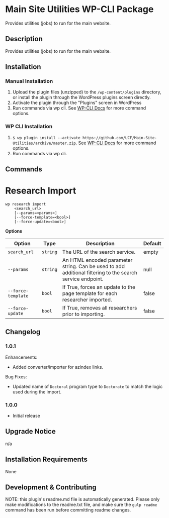 # Main Site Utilities WP-CLI Package #

Provides utilities (jobs) to run for the main website.

## Description ##

Provides utilities (jobs) to run for the main website.


## Installation ##

### Manual Installation ###
1. Upload the plugin files (unzipped) to the `/wp-content/plugins` directory, or install the plugin through the WordPress plugins screen directly.
2. Activate the plugin through the "Plugins" screen in WordPress
3. Run commands via wp cli. See [WP-CLI Docs](http://wp-cli.org/commands/plugin/install/) for more command options.

### WP CLI Installation ###
1. `$ wp plugin install --activate https://github.com/UCF/Main-Site-Utilities/archive/master.zip`.  See [WP-CLI Docs](http://wp-cli.org/commands/plugin/install/) for more command options.
3. Run commands via wp cli.

## Commands ##

# Research Import #

```
wp research import
    <search_url>
    [--params=<params>]
    [--force-template=<bool>]
    [--force-update=<bool>]
```

**Options**

| Option | Type | Description | Default |
|---|---|---|---|
| `search_url` | `string` | The URL of the search service. | empty |
| `--params` | `string` | An HTML encoded parameter string. Can be used to add additional filtering to the search service endpoint. | null |
| `--force-template` | `bool` | If True, forces an update to the page template for each researcher imported. | false |
| `--force-update` | `bool` | If True, removes all researchers prior to importing. | false |


## Changelog ##

### 1.0.1 ###
Enhancements:
* Added converter/importer for azindex links.

Bug Fixes:
* Updated name of `Doctoral` program type to `Doctorate` to match the logic used during the import.

### 1.0.0 ###
* Initial release


## Upgrade Notice ##

n/a


## Installation Requirements ##

None


## Development & Contributing ##

NOTE: this plugin's readme.md file is automatically generated.  Please only make modifications to the readme.txt file, and make sure the `gulp readme` command has been run before committing readme changes.
